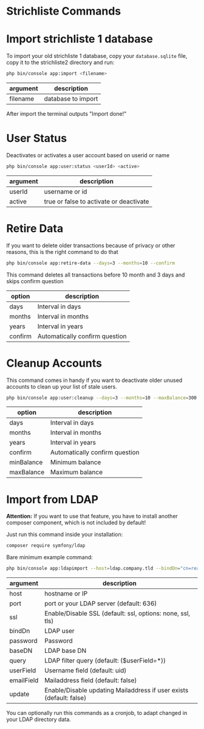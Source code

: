 # Strichliste Commands

# Import strichliste 1 database

To import your old strichliste 1 database, copy your `database.sqlite` file, copy it to the strichliste2 directory and run:

```bash
php bin/console app:import <filename>
```

| argument   | description                             |
|------------|-----------------------------------------|
| filename   | database to import                      |

After import the terminal outputs "Import done!"

# User Status

Deactivates or activates a user account based on userid or name

```bash
php bin/console app:user:status <userId> <active>
```

| argument | description                             |
|----------|-----------------------------------------|
| userId   | username or id                          |
| active   | true or false to activate or deactivate |

# Retire Data

If you want to delete older transactions because of privacy or other reasons, this is the right command to do that

```bash
php bin/console app:retire-data --days=3 --months=10 --confirm
```

This command deletes all transactions before 10 month and 3 days and skips confirm question

| option  | description                    |
|---------|--------------------------------|
| days    | Interval in days               |
| months  | Interval in months             |
| years   | Interval in years              |
| confirm | Automatically confirm question |

# Cleanup Accounts

This command comes in handy if you want to deactivate older unused accounts to clean up your list of stale users.

```bash
php bin/console app:user:cleanup --days=3 --months=10 --maxBalance=300 --confirm
```

| option     | description                    |
|------------|--------------------------------|
| days       | Interval in days               |
| months     | Interval in months             |
| years      | Interval in years              |
| confirm    | Automatically confirm question |
| minBalance | Minimum balance                |
| maxBalance | Maximum balance                |

# Import from LDAP

**Attention:** If you want to use that feature, you have to install another composer component, which is not included by default!

Just run this command inside your installation:
```bash
composer require symfony/ldap
```

Bare minimum example command:
```bash
php bin/console app:ldapimport --host=ldap.company.tld --bindDn="cn=reader,ou=ldapuser,dc=company" --password="yourpass" --baseDn="ou=employee,dc=company"
```

| argument   | description                                                         |
|------------|---------------------------------------------------------------------|
| host       | hostname or IP                                                      |
| port       | port or your LDAP server (default: 636)                             |
| ssl        | Enable/Disable SSL (default: ssl, options: none, ssl, tls)          |
| bindDn     | LDAP user                                                           |
| password   | Password                                                            |
| baseDN     | LDAP base DN                                                        |
| query      | LDAP filter query (default: ($userField=*))                         |
| userField  | Username field (default: uid)                                       |
| emailField | Mailaddress field (default: false)                                  |
| update     | Enable/Disable updating Mailaddress if user exists (default: false) |

You can optionally run this commands as a cronjob, to adapt changed in your LDAP directory data.